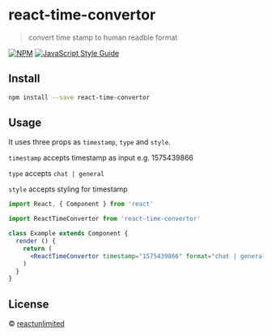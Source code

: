 # react-time-convertor

> convert time stamp to human readble format

[![NPM](https://img.shields.io/npm/v/react-time-convertor.svg)](https://www.npmjs.com/package/react-time-convertor) [![JavaScript Style Guide](https://img.shields.io/badge/code_style-standard-brightgreen.svg)](https://standardjs.com)

## Install

```bash
npm install --save react-time-convertor
```

## Usage
It uses three props as `timestamp`, `type` and `style`.

`timestamp` accepts timestamp as input e.g. 1575439866

`type` accepts `chat | general`

`style` accepts styling for timestamp

```jsx
import React, { Component } from 'react'

import ReactTimeConvertor from 'react-time-convertor'

class Example extends Component {
  render () {
    return (
      <ReactTimeConvertor timestamp="1575439866" format="chat | general" style={{color:'red'}} />
    )
  }
}
```

## License

 © [reactunlimited](https://github.com/reactunlimited)

